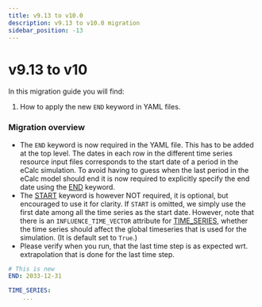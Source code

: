 ```yaml
---
title: v9.13 to v10.0
description: v9.13 to v10.0 migration
sidebar_position: -13
---
```


# v9.13 to v10

In this migration guide you will find:

1. How to apply the new `END` keyword in YAML files.

### Migration overview

- The `END` keyword is now required in the YAML file. This has to be added at the top level. The dates in each row in the different time series resource input
  files corresponds to the start date of a period in the eCalc simulation. To avoid having to guess when the last period
  in the eCalc model should end it is now required to explicitly specify the end date using the [END](../references/END) keyword.
- The [START](../references/START) keyword is however NOT required, it is optional, but encouraged to use it for clarity. If `START` is omitted, we simply use the
first date among all the time series as the start date. However, note that there is an `INFLUENCE_TIME_VECTOR` attribute for [TIME_SERIES](../references/TIME_SERIES#attributes-dependent-on-time-series-type), whether the time series should affect the global
timeseries that is used for the simulation. (It is default set to `True`.)
- Please verify when you run, that the last time step is as expected wrt. extrapolation that is done for the last time step.

```yaml
# This is new
END: 2033-12-31

TIME_SERIES:   
    ...
```
